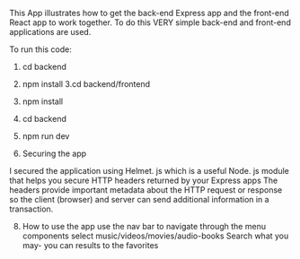 This App illustrates how to get the back-end Express app and the front-end React app to work together. To do this
VERY simple back-end and front-end applications are used. 

To run this code:
1. cd backend
2. npm install
3.cd backend/frontend
4. npm install
5. cd backend
6. npm run dev


7. Securing the app

 I secured the application using Helmet. js which is a useful Node. js module that helps
you secure HTTP headers returned by your Express apps
The headers provide important metadata about the HTTP request 
or response so the client (browser) and server can send additional information in a transaction. 

8. How to use the app
use the nav bar to navigate through the menu components
select music/videos/movies/audio-books
Search what you may- you can results to the favorites